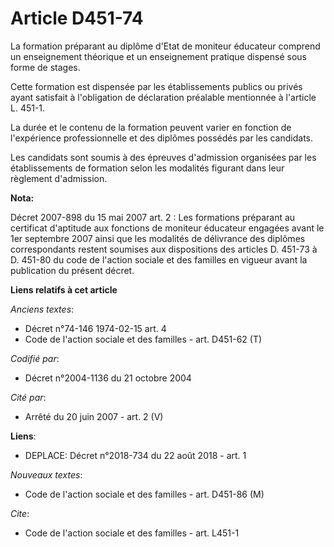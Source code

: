 # Article D451-74

La formation préparant au diplôme d'Etat de moniteur éducateur comprend un enseignement théorique et un enseignement pratique
dispensé sous forme de stages. 

Cette formation est dispensée par les établissements publics ou privés ayant satisfait à l'obligation de déclaration
préalable mentionnée à l'article L. 451-1. 

La durée et le contenu de la formation peuvent varier en fonction de l'expérience professionnelle et des diplômes possédés
par les candidats. 

Les candidats sont soumis à des épreuves d'admission organisées par les établissements de formation selon les modalités
figurant dans leur règlement d'admission.

**Nota:**

Décret 2007-898 du 15 mai 2007 art. 2 : Les formations préparant au certificat d'aptitude aux fonctions de moniteur éducateur
engagées avant le 1er septembre 2007 ainsi que les modalités de délivrance des diplômes correspondants restent soumises aux
dispositions des articles D. 451-73 à D. 451-80 du code de l'action sociale et des familles en vigueur avant la publication
du présent décret.

**Liens relatifs à cet article**

_Anciens textes_:

  - Décret n°74-146 1974-02-15 art. 4
  - Code de l'action sociale et des familles - art. D451-62 (T)

_Codifié par_:

  - Décret n°2004-1136 du 21 octobre 2004

_Cité par_:

  - Arrêté du 20 juin 2007 - art. 2 (V)

**Liens**:

  - DEPLACE: Décret n°2018-734 du 22 août 2018 - art. 1

_Nouveaux textes_:

  - Code de l'action sociale et des familles - art. D451-86 (M)

_Cite_:

  - Code de l'action sociale et des familles - art. L451-1
